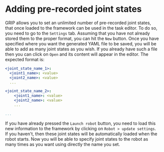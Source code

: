 # Adding pre-recorded joint states

GRIP allows you to set an unlimited number of pre-recorded joint states, that once loaded to the framework can be used in the task editor.
To do so, you need to go to the `Settings` tab. Assuming that you have not already stored them to the proper format, you can hit the `New` button. Once you have specified where you want the generated YAML file to be saved, you will be able to add as many joint states as you wish. If you already have such a file then you can click on `Open` and its content will appear in the editor. The expected format is:
```yaml
<joint_state_name_1>:
  <joint1_name>: <value>
  <joint2_name>: <value>
  ...

<joint_state_name_2>:
    <joint1_name>: <value>
    <joint2_name>: <value>
    ...

...
```
If you have already pressed the `Launch robot` button, you need to load this new information to the framework by clicking on `Robot > update settings`. If you haven't, then these joint states will be automatically loaded when the robot starts. Now you will be able to specify joint states to the robot as many times as you want using directly the name you set.
